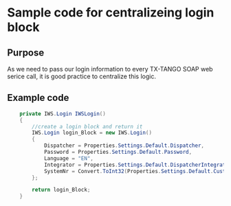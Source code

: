 <!-- docs/samplecode/iwslogin.md -->
# Sample code for centralizeing login block

## Purpose
As we need to pass our login information to every TX-TANGO SOAP web serice call, it is good practice to centralize this logic.

## Example code
```csharp
    private IWS.Login IWSLogin()
    {
        //create a login block and return it
        IWS.Login login_Block = new IWS.Login()
        {
            Dispatcher = Properties.Settings.Default.Dispatcher,
            Password = Properties.Settings.Default.Password,
            Language = "EN",
            Integrator = Properties.Settings.Default.DispatcherIntegrator,
            SystemNr = Convert.ToInt32(Properties.Settings.Default.CustomerId)
        };

        return login_Block;
    }
```